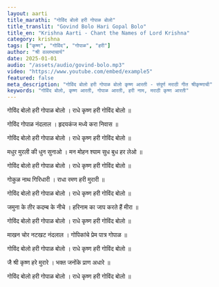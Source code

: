```yaml
---
layout: aarti
title_marathi: "गोविंद बोलो हरी गोपाळ बोलो"
title_translit: "Govind Bolo Hari Gopal Bolo"
title_en: "Krishna Aarti - Chant the Names of Lord Krishna"
category: krishna
tags: ["कृष्ण", "गोविंद", "गोपाळ", "हरी"]
author: "श्री वल्लभाचार्य"
date: 2025-01-01
audio: "/assets/audio/govind-bolo.mp3"
video: "https://www.youtube.com/embed/example5"
featured: false
meta_description: "गोविंद बोलो हरी गोपाळ बोलो कृष्ण आरती - संपूर्ण मराठी गीत श्रीकृष्णाची"
keywords: "गोविंद बोलो, कृष्ण आरती, गोपाळ आरती, हरी नाम, मराठी कृष्ण आरती"
---
```


गोविंद बोलो हरी गोपाळ बोलो ।
राधे कृष्ण हरी गोविंद बोलो ॥

गोविंद गोपाळ नंदलाल ।
हृदयकंज मध्ये करा निवास ॥

गोविंद बोलो हरी गोपाळ बोलो ।
राधे कृष्ण हरी गोविंद बोलो ॥

मधुर मुरली की धुन सुनाओ ।
मन मोहन श्याम सुध बुध हर लेओ ॥

गोविंद बोलो हरी गोपाळ बोलो ।
राधे कृष्ण हरी गोविंद बोलो ॥

गोकुळ नाथ गिरिधारी ।
राधा रमण हरी मुरारी ॥

गोविंद बोलो हरी गोपाळ बोलो ।
राधे कृष्ण हरी गोविंद बोलो ॥

जमुना के तीर कदम्ब के नीचे ।
हरिनाम का जाप करते हैं मीरा ॥

गोविंद बोलो हरी गोपाळ बोलो ।
राधे कृष्ण हरी गोविंद बोलो ॥

माखन चोर नटखट नंदलाल ।
गोपिकांचे प्रेम पात्र गोपाळ ॥

गोविंद बोलो हरी गोपाळ बोलो ।
राधे कृष्ण हरी गोविंद बोलो ॥

जै श्री कृष्ण हरे मुरारे ।
भक्त जनोंके प्राण अधारे ॥

गोविंद बोलो हरी गोपाळ बोलो ।
राधे कृष्ण हरी गोविंद बोलो ॥